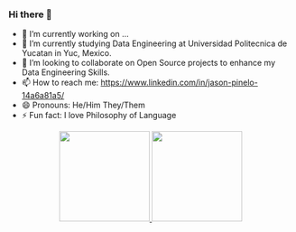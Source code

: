 ### Hi there 👋

- 🔭 I’m currently working on ...
- 🌱 I’m currently studying Data Engineering at Universidad Politecnica de Yucatan in Yuc, Mexico.
- 👯 I’m looking to collaborate on Open Source projects to enhance my Data Engineering Skills.
- 📫 How to reach me: https://www.linkedin.com/in/jason-pinelo-14a6a81a5/
- 😄 Pronouns: He/Him They/Them
- ⚡ Fun fact: I love Philosophy of Language

<div align="center">
  <a href="https://github.com/Rcoleto-coder">
  <img height="160em" src="https://github-readme-stats.vercel.app/api?username=Rcoleto-coder&show_icons=true&theme=chartreuse-dark&include_all_commits=true&count_private=true"/>
  <img height="160em" src="https://github-readme-stats.vercel.app/api/top-langs/?username=Rcoleto-coder&layout=compact&langs_count=7&theme=chartreuse-dark"/>
</div>
